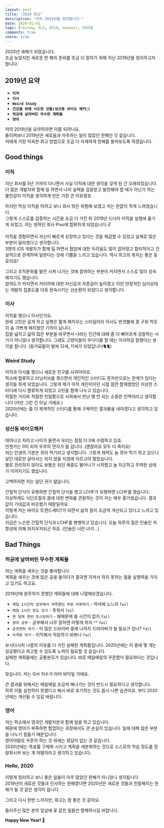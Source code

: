 ```yaml
---
layout: post
title: "2019 회고"
description: "저의 2019년을 정리합니다."
date: 2020-01-01
tags: [review, 회고, 2019, newyear, 2020]
comments: true
share: true
---
```

 
2020년 새해가 되었습니다.  
조금 늦었지만 새로운 한 해의 준비를 조금 더 잘하기 위해 지난 2019년을 정리하고자 합니다.

## 2019년 요약
- **`이직`**
- **`이사`**
- **`Weird Study`**
- **`건강을 위해 시도한 것들(성산동 바이오 해커😬)`**
- **`허공에 날려버린 무수한 계획들`**
- **`영어`**


저의 2019년을 요약하자면 이쯤 되려나요.  
돌이켜보니 2019년은 새로움과 마주하는 일이 많았던 한해인 것 같습니다.  
저에게 가장 익숙한 회고 방법으로 조금 더 자세하게 한해를 돌아보도록 하겠습니다.

## Good things
### 이직
지난 회사를 5년 가까이 다니면서 사실 이직에 대한 생각을 갖게 된 건 오래되었습니다.  
더 많은 개발자와 함께 일 하면서 나의 실력을 검증받고 발전해야 할 때가 아닌가 하는 불안감이 이직을 생각하게 만든 가장 큰 이유였죠.  

하지만 막상 이직을 하려고 보니 회사 밖은 위험해 보였고 저는 한없이 작게 느껴졌습니다.  
그렇게 스스로를 검증하는 시간을 조금 더 가진 뒤 2019년 드디어 이직을 실행에 옮기게 되었고, 저는 원하던 회사 Pixo에 합류하게 되었습니다.✌️    

이직을 경험하면서 자신이 빠르게 성장하고 있다는 것을 체감할 수 있었고 실제로 많은 부분이 달라졌다고 생각합니다.  
3명의 iOS 개발자가 함께 일 하면서 협업에 대한 두려움도 많이 없어졌고 합리적이고 건설적으로 관계하며 일한다는 것에 기쁨을 느끼고 있습니다. 역시 최고의 복지는 좋은 동료이죠!  

그리고 조직문화를 발전 시켜 나가는 것에 참여하는 부분이 커지면서 스스로 많이 성숙해지기도 했습니다.  
참여도가 커지면서 커리어에 대한 자신감과 자존감이 높아졌고 이런 안정적인 심리상태는 개발의 집중도를 더욱 완숙시키는 선순환이 되었다고 생각합니다. 

### 이사
이직을 했으니 이사인가요.  
원래 고민은 길게 하고 실행은 짧게 해치우는 스타일이라 이사도 번갯불에 콩 구워 먹듯이 숨 가쁘게 해치웠던 기억이 납니다.  
집을 넓히고 삶의 많은 부분을 바꾸면서 나라는 인간에 대해 좀 더 뼈아프게 성찰하는 시기가 아니었나 생각합니다. 그래도 고양이들이 우다다를 할 때는 이사하길 잘했다는 생각을 합니다. (동거묘들이 벌써 12세, 11세가 되었답니다🐈🐈)

### Weird Study
이직과 이사를 했으니 새로운 친구를 사귀어야죠.  
픽소에 합류하고 러닝커브를 겪으면서 개인적인 스터디도 혼자만으로는 한계가 있다는 생각을 하게 되었습니다. 그렇게 제가 아직 개린이이던 시절 잠깐 함께했었던 이상한 스터디에 다시 합류하게 되었고 고민을 함께 나누고 있습니다.  
적절한 거리와 적절한 친밀함으로 사회에서 만난 몇 안 되는 소중한 인맥이라고 생각합니다 (저만 그런 건 아닐 거에요.)  
2020년에는 좀 더 체계적인 스터디를 통해 구체적인 결과물을 내야겠다고 생각하고 있습니다. 

### 성산동 바이오해커
태어나고 자라고 나이가 들면서 우리는 점점 더 0에 수렴하고 있죠.  
언젠가는 0이 되어 우주의 먼지가 될 겁니다. (괜찮아요 모두 다 죽어요)  
저는 인생의 기본은 깎아 먹기라고 생각합니다. 그렇게 체력도 늘 깎아 먹기 하고 있으니 살던 대로만 살아서는 되지 않을 지경에 이르고야 말았습니다.  
별로 관리하지 않아도 보통은 되던 체중도 불어나기 시작했고 늘 피곤하고 무력한 상태가 이어지기도 했습니다.   

고백하자면 저는 일단 귀가 얇습니다.  

간헐적 단식이 유행하면 간헐적 단식을 했고 LCHF가 유행하면 LCHF를 했습니다.  
이상하게도 식단조절과 몸에 대한 변화를 관찰하는 것이 저는 매우 즐거웠습니다. 결과값이 기대값과 비슷했기 때문일까요.  
이렇게 저는 바이오 트렌드세터?가 되면서 삶의 질이 조금씩 개선되고 있다고 느끼고 있습니다.  
지금은 느슨한 간헐적 단식과 LCHF를 병행하고 있습니다. 오늘 하루의 질은 인슐린 저항성에 의해 좌지우지되곤 하죠. (인슐린 너란 녀석...)

## Bad Things
### 허공에 날려버린 무수한 계획들
저는 계획을 세우는 것을 좋아합니다.  
계획을 세우는 것에 많은 공을 들이다가 결국엔 지쳐서 하지 못하는 몹쓸 
실행력을 가지고 있기도 하고요.  

2019년에 완주하지 못했던 계획들에 대해 나열해보겠습니다.   

- `매일 1시간씩 업무에서 부족했던 부분 리뷰하기` - 저녁에 노느라 `fail`  
- `매일 1시간 정도 걷기` - 추워서 `fail`  
- `한 달에 한번 포스팅하기` - 왜때문에 쓸 시간이 없지 `fail`  
- `영어 공부` - 공부해서 너무 잘하면 어떻게 하지 ^^ `fail`  
- `운전면허 따기` - 이 많은 드라이버 중에 나까지 드라이버가 될 필요가 있나? `fail`  
- `자격증 따기` - 이직해서 적응하기 바쁘니 `fail`  

보시다시피 나름의 이유를 다 가진 실패한 계획들입니다. 2020년에는 이 중에 몇 개는 성공했다고 회고할 수 있도록 노력이 필요할 것 같습니다.  
실패한 계획들에는 공통분모가 있습니다. 바로 매일매일의 꾸준함이 필요하다는 것입니다.  

맞습니다. 저는 Grit 지수가 아마 바닥일 거에요.  

큰 결과를 위해서는 매일매일 조금씩 해나가는 것이 반드시 필요하다고 생각합니다.  
하루 이틀 실천하지 못했다고 해서 바로 포기하는 것도 몹시 나쁜 습관이죠. 부디 2020년에는 개선될 수 있길 바랍니다.

### 영어
저는 픽소에서 영국인 개발자분과 함께 일을 하고 있습니다.  
때문에 영어가 부족하면 협업하는 과정에서도 큰 손실이 있습니다. 일에 대해 많은 부분을 나누기 힘들기 때문입니다.  
영어야말로 꾸준히 하는 것 외에는 정답이 없는 것 같습니다.  
2020년에는 목표를 구체화 시키고 계획을 세분화하는 것으로 스스로의 학습 정도를 정량화시켜 보는 게 어떨까라고 생각하고 있습니다. 

### Hello, 2020
이렇게 정리하고 보니 좋은 일들이 아주 많았던 한해가 아니었나 생각됩니다.  
2019년이 새로운 것들과 인사하는 한해였다면 2020년은 새로운 것들과 친밀해지는 한 해가 될 것 같은 생각이 듭니다.  

그리고 다시 한번 느끼지만, 회고는 참 좋은 것 같아요.  

들러주신 많은 분의 앞날에 꽃 같은 일들만 함께하시길 바랍니다.  

**Happy New Year! 🎉**







